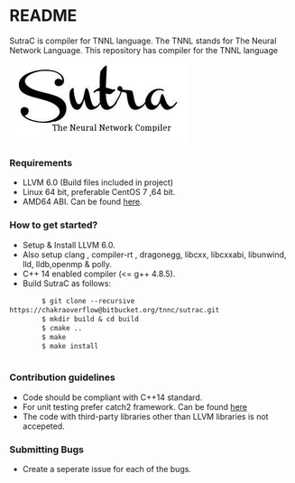 # README #

SutraC is compiler for TNNL language. The TNNL stands for The Neural Network Language. This repository has compiler for the TNNL language 

![Sutralogo](misc/logo.jpg)  

### Requirements ###

*  LLVM 6.0 (Build files included in project)
*  Linux 64 bit, preferable CentOS 7 ,64 bit.
*  AMD64 ABI. Can be found [here](https://software.intel.com/sites/default/files/article/402129/mpx-linux64-abi.pdf).


### How to get started? ###

* Setup & Install LLVM 6.0.
* Also setup clang , compiler-rt , dragonegg, libcxx, libcxxabi, libunwind, lld, lldb,openmp & polly.
* C++ 14 enabled compiler (<= g++ 4.8.5).
* Build SutraC as follows:  
```
		$ git clone --recursive https://chakraoverflow@bitbucket.org/tnnc/sutrac.git
		$ mkdir build & cd build  
		$ cmake ..  
		$ make  
		$ make install  
 
```
### Contribution guidelines ###

* Code should be compliant with C++14 standard.
* For unit testing prefer catch2 framework. Can be found [here](https://github.com/catchorg/Catch2) 
* The code with third-party libraries other than LLVM libraries is not accepeted.

### Submitting Bugs ###

* Create a seperate issue for each of the bugs.
